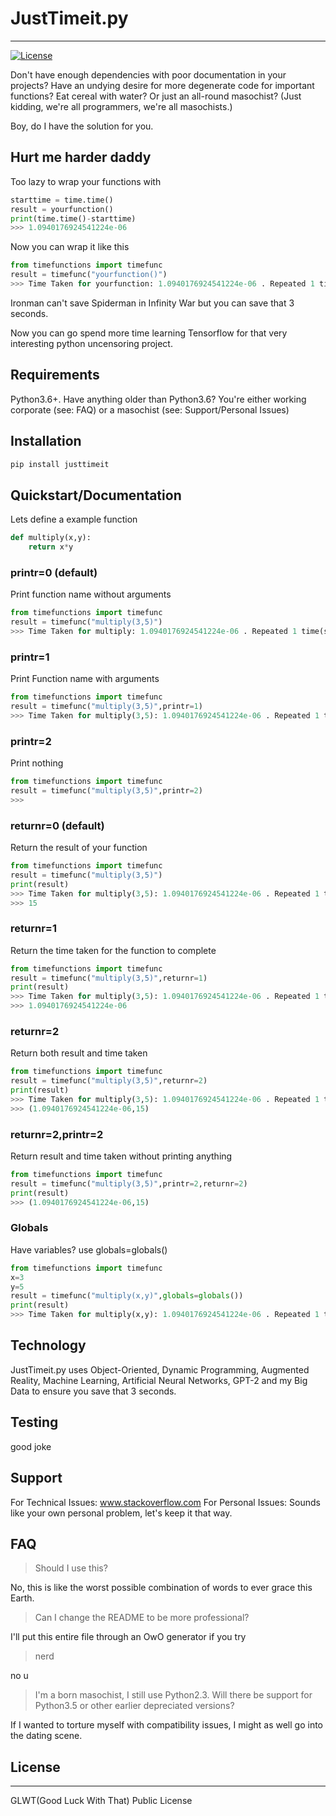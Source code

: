 # JustTimeit.py

---

[![License](https://img.shields.io/badge/license-GLWT-green.svg)](https://github.com/goldencorgi/justtimeit/LICENSE)

Don't have enough dependencies with poor documentation in your projects? Have an undying desire for more degenerate code for important functions? Eat cereal with water? Or just an all-round masochist? (Just kidding, we're all programmers, we're all masochists.)

Boy, do I have the solution for you.

## Hurt me harder daddy

Too lazy to wrap your functions with

```python
starttime = time.time()
result = yourfunction()
print(time.time()-starttime)
>>> 1.0940176924541224e-06
```

Now you can wrap it like this

``` python
from timefunctions import timefunc
result = timefunc("yourfunction()")
>>> Time Taken for yourfunction: 1.0940176924541224e-06 . Repeated 1 time(s).
```

Ironman can't save Spiderman in Infinity War but you can save that 3 seconds.

Now you can go spend more time learning Tensorflow for that very interesting python uncensoring project. 

## Requirements

Python3.6+. Have anything older than Python3.6? You're either working corporate (see: FAQ) or a masochist (see: Support/Personal Issues)

## Installation

```python
pip install justtimeit
```

## Quickstart/Documentation

Lets define a example function

```python
def multiply(x,y):
    return x*y
```

### printr=0 (default)

Print function name without arguments

```python
from timefunctions import timefunc
result = timefunc("multiply(3,5)")
>>> Time Taken for multiply: 1.0940176924541224e-06 . Repeated 1 time(s).
```

### printr=1

Print Function name with arguments

```python
from timefunctions import timefunc
result = timefunc("multiply(3,5)",printr=1)
>>> Time Taken for multiply(3,5): 1.0940176924541224e-06 . Repeated 1 time(s).
```

### printr=2

Print nothing

```python
from timefunctions import timefunc
result = timefunc("multiply(3,5)",printr=2)
>>>
```

### returnr=0 (default)

Return the result of your function

```python
from timefunctions import timefunc
result = timefunc("multiply(3,5)")
print(result)
>>> Time Taken for multiply(3,5): 1.0940176924541224e-06 . Repeated 1 time(s).
>>> 15
```

### returnr=1

Return the time taken for the function to complete

```python
from timefunctions import timefunc
result = timefunc("multiply(3,5)",returnr=1)
print(result)
>>> Time Taken for multiply(3,5): 1.0940176924541224e-06 . Repeated 1 time(s).
>>> 1.0940176924541224e-06
```

### returnr=2

Return both result and time taken

```python
from timefunctions import timefunc
result = timefunc("multiply(3,5)",returnr=2)
print(result)
>>> Time Taken for multiply(3,5): 1.0940176924541224e-06 . Repeated 1 time(s).
>>> (1.0940176924541224e-06,15)
```

### returnr=2,printr=2

Return result and time taken without printing anything

```python
from timefunctions import timefunc
result = timefunc("multiply(3,5)",printr=2,returnr=2)
print(result)
>>> (1.0940176924541224e-06,15)
```

### Globals

Have variables? use globals=globals()

```python
from timefunctions import timefunc
x=3
y=5
result = timefunc("multiply(x,y)",globals=globals())
print(result)
>>> Time Taken for multiply(x,y): 1.0940176924541224e-06 . Repeated 1 time(s).
```


## Technology

JustTimeit.py uses Object-Oriented, Dynamic Programming, Augmented Reality, Machine Learning, Artificial Neural Networks, GPT-2 and my Big Data to ensure you save that 3 seconds.

## Testing

good joke

## Support

For Technical Issues: www.stackoverflow.com
For Personal Issues: Sounds like your own personal problem, let's keep it that way.

## FAQ

> Should I use this?

No, this is like the worst possible combination of words to ever grace this Earth.

> Can I change the README to be more professional?

I'll put this entire file through an OwO generator if you try

> nerd

no u

> I'm a born masochist, I still use Python2.3. Will there be support for Python3.5 or other earlier depreciated versions?

If I wanted to torture myself with compatibility issues, I might as well go into the dating scene.

## License

---

GLWT(Good Luck With That) Public License